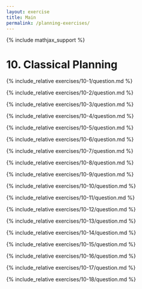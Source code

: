 ```yaml
---
layout: exercise
title: Main
permalink: /planning-exercises/
---
```


{% include mathjax_support %}

# 10. Classical Planning  

{% include_relative exercises/10-1/question.md %}

{% include_relative exercises/10-2/question.md %}

{% include_relative exercises/10-3/question.md %}

{% include_relative exercises/10-4/question.md %}

{% include_relative exercises/10-5/question.md %}

{% include_relative exercises/10-6/question.md %}

{% include_relative exercises/10-7/question.md %}

{% include_relative exercises/10-8/question.md %}

{% include_relative exercises/10-9/question.md %}

{% include_relative exercises/10-10/question.md %}

{% include_relative exercises/10-11/question.md %}

{% include_relative exercises/10-12/question.md %}

{% include_relative exercises/10-13/question.md %}

{% include_relative exercises/10-14/question.md %}

{% include_relative exercises/10-15/question.md %}

{% include_relative exercises/10-16/question.md %}

{% include_relative exercises/10-17/question.md %}

{% include_relative exercises/10-18/question.md %}

